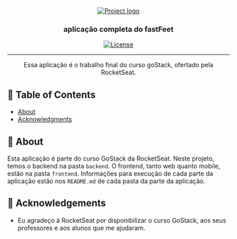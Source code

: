 <p align="center">
  <a href="" rel="noopener">
 <img src="https://github.com/pedrohba1/bootcamp-gostack-desafio-02/blob/master/readme%20stuff/logo.png" alt="Project logo"></a>
</p>

<h3 align="center">aplicação completa do fastFeet</h3>

<div align="center">


[![License](https://img.shields.io/badge/license-MIT-blue.svg)](/LICENSE)

</div>

---

<p align="center"> Essa aplicação é o trabalho final do curso goStack, ofertado pela RocketSeat.
    <br>
</p>

## 📝 Table of Contents

-   [About](#about)
-   [Acknowledgments](#acknowledgement)

## 🧐 About <a name = "about"></a>

Esta aplicação é parte do curso GoStack da RocketSeat. Neste projeto, temos o backend na pasta `backend`. O frontend, tanto
web quanto mobile, estão na pasta `frontend`. Informações para execução de cada parte da aplicação estão nos `README.md` 
de cada pasta da parte da aplicação.

## 🎉 Acknowledgements <a name = "acknowledgement"></a>

-   Eu agradeço à RocketSeat por disponibilizar o curso GoStack, aos seus professores e aos alunos que me ajudaram.
